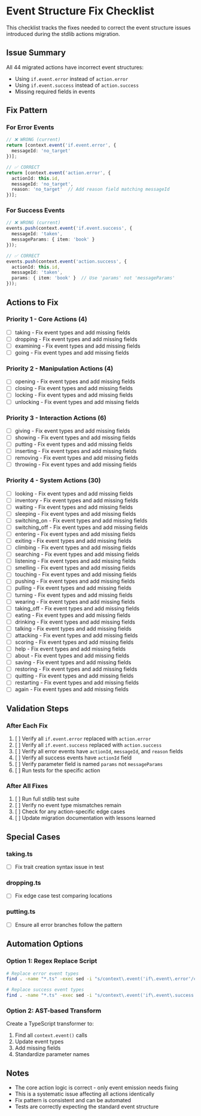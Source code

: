 # Event Structure Fix Checklist

This checklist tracks the fixes needed to correct the event structure issues introduced during the stdlib actions migration.

## Issue Summary

All 44 migrated actions have incorrect event structures:
- Using `if.event.error` instead of `action.error`
- Using `if.event.success` instead of `action.success`
- Missing required fields in events

## Fix Pattern

### For Error Events
```typescript
// ❌ WRONG (current)
return [context.event('if.event.error', {
  messageId: 'no_target'
})];

// ✅ CORRECT
return [context.event('action.error', {
  actionId: this.id,
  messageId: 'no_target',
  reason: 'no_target'  // Add reason field matching messageId
})];
```

### For Success Events
```typescript
// ❌ WRONG (current)
events.push(context.event('if.event.success', {
  messageId: 'taken',
  messageParams: { item: 'book' }
}));

// ✅ CORRECT
events.push(context.event('action.success', {
  actionId: this.id,
  messageId: 'taken',
  params: { item: 'book' }  // Use 'params' not 'messageParams'
}));
```

## Actions to Fix

### Priority 1 - Core Actions (4)
- [ ] taking - Fix event types and add missing fields
- [ ] dropping - Fix event types and add missing fields
- [ ] examining - Fix event types and add missing fields
- [ ] going - Fix event types and add missing fields

### Priority 2 - Manipulation Actions (4)
- [ ] opening - Fix event types and add missing fields
- [ ] closing - Fix event types and add missing fields
- [ ] locking - Fix event types and add missing fields
- [ ] unlocking - Fix event types and add missing fields

### Priority 3 - Interaction Actions (6)
- [ ] giving - Fix event types and add missing fields
- [ ] showing - Fix event types and add missing fields
- [ ] putting - Fix event types and add missing fields
- [ ] inserting - Fix event types and add missing fields
- [ ] removing - Fix event types and add missing fields
- [ ] throwing - Fix event types and add missing fields

### Priority 4 - System Actions (30)
- [ ] looking - Fix event types and add missing fields
- [ ] inventory - Fix event types and add missing fields
- [ ] waiting - Fix event types and add missing fields
- [ ] sleeping - Fix event types and add missing fields
- [ ] switching_on - Fix event types and add missing fields
- [ ] switching_off - Fix event types and add missing fields
- [ ] entering - Fix event types and add missing fields
- [ ] exiting - Fix event types and add missing fields
- [ ] climbing - Fix event types and add missing fields
- [ ] searching - Fix event types and add missing fields
- [ ] listening - Fix event types and add missing fields
- [ ] smelling - Fix event types and add missing fields
- [ ] touching - Fix event types and add missing fields
- [ ] pushing - Fix event types and add missing fields
- [ ] pulling - Fix event types and add missing fields
- [ ] turning - Fix event types and add missing fields
- [ ] wearing - Fix event types and add missing fields
- [ ] taking_off - Fix event types and add missing fields
- [ ] eating - Fix event types and add missing fields
- [ ] drinking - Fix event types and add missing fields
- [ ] talking - Fix event types and add missing fields
- [ ] attacking - Fix event types and add missing fields
- [ ] scoring - Fix event types and add missing fields
- [ ] help - Fix event types and add missing fields
- [ ] about - Fix event types and add missing fields
- [ ] saving - Fix event types and add missing fields
- [ ] restoring - Fix event types and add missing fields
- [ ] quitting - Fix event types and add missing fields
- [ ] restarting - Fix event types and add missing fields
- [ ] again - Fix event types and add missing fields

## Validation Steps

### After Each Fix
1. [ ] Verify all `if.event.error` replaced with `action.error`
2. [ ] Verify all `if.event.success` replaced with `action.success`
3. [ ] Verify all error events have `actionId`, `messageId`, and `reason` fields
4. [ ] Verify all success events have `actionId` field
5. [ ] Verify parameter field is named `params` not `messageParams`
6. [ ] Run tests for the specific action

### After All Fixes
1. [ ] Run full stdlib test suite
2. [ ] Verify no event type mismatches remain
3. [ ] Check for any action-specific edge cases
4. [ ] Update migration documentation with lessons learned

## Special Cases

### taking.ts
- [ ] Fix trait creation syntax issue in test

### dropping.ts  
- [ ] Fix edge case test comparing locations

### putting.ts
- [ ] Ensure all error branches follow the pattern

## Automation Options

### Option 1: Regex Replace Script
```bash
# Replace error event types
find . -name "*.ts" -exec sed -i "s/context\.event('if\.event\.error'/context.event('action.error'/g" {} \;

# Replace success event types  
find . -name "*.ts" -exec sed -i "s/context\.event('if\.event\.success'/context.event('action.success'/g" {} \;
```

### Option 2: AST-based Transform
Create a TypeScript transformer to:
1. Find all `context.event()` calls
2. Update event types
3. Add missing fields
4. Standardize parameter names

## Notes

- The core action logic is correct - only event emission needs fixing
- This is a systematic issue affecting all actions identically
- Fix pattern is consistent and can be automated
- Tests are correctly expecting the standard event structure